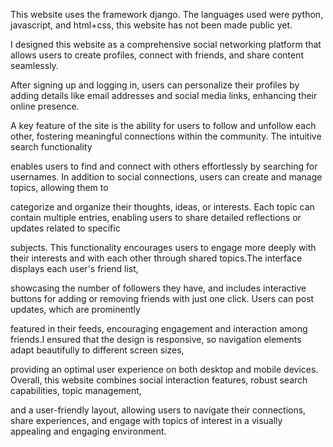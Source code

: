 This website uses the framework django. The languages used were python, javascript, and html+css, this website has not been made public yet.

I designed this website as a comprehensive social networking platform that allows users to create profiles, connect with friends, and share content seamlessly.

After signing up and logging in, users can personalize their profiles by adding details like email addresses and social media links, enhancing their online presence.

A key feature of the site is the ability for users to follow and unfollow each other, fostering meaningful connections within the community. The intuitive search functionality 

enables users to find and connect with others effortlessly by searching for usernames. In addition to social connections, users can create and manage topics, allowing them to 

categorize and organize their thoughts, ideas, or interests. Each topic can contain multiple entries, enabling users to share detailed reflections or updates related to specific 

subjects. This functionality encourages users to engage more deeply with their interests and with each other through shared topics.The interface displays each user's friend list, 

showcasing the number of followers they have, and includes interactive buttons for adding or removing friends with just one click. Users can post updates, which are prominently 

featured in their feeds, encouraging engagement and interaction among friends.I ensured that the design is responsive, so navigation elements adapt beautifully to different screen sizes, 

providing an optimal user experience on both desktop and mobile devices. Overall, this website combines social interaction features, robust search capabilities, topic management, 

and a user-friendly layout, allowing users to navigate their connections, share experiences, and engage with topics of interest in a visually appealing and engaging environment.

